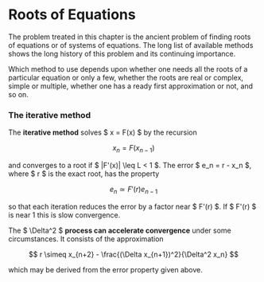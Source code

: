 # Roots of Equations

The problem treated in this chapter is the ancient problem of finding roots of equations or of systems of equations. The long list of available methods shows the long history of this problem and its continuing importance.

Which method to use depends upon whether one needs all the roots of a particular equation or only a few, whether the roots are real or complex, simple or multiple, whether one has a ready first approximation or not, and so on.


### The iterative method

The **iterative method** solves $ x = F(x) $ by the recursion

$$
x_n = F(x_{n-1})
$$

and converges to a root if $ |F'(x)| \leq L < 1 $. The error $ e_n = r - x_n $, where $ r $ is the exact root, has the property

$$
e_n \simeq F'(r) e_{n-1}
$$

so that each iteration reduces the error by a factor near $ F'(r) $. If $ F'(r) $ is near 1 this is slow convergence.

The $ \Delta^2 $ **process can accelerate convergence** under some circumstances. It consists of the approximation

$$
r \simeq x_{n+2} - \frac{(\Delta x_{n+1})^2}{\Delta^2 x_n}
$$

which may be derived from the error property given above.
